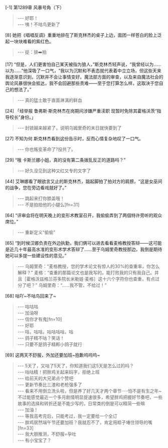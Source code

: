 
[-1] 第1289章 风暴号角（下）
>--- 好耶！<br>
>--- 咦！不咕鸟更新了<br>

[8] 她把《唱唱反调》重重地排在了斯克林杰的桌子上边，面团一样苍白的脸上泛起一块块难看的紫红色。
>--- 捉：排➡️拍<br>

[17] “但是，人们更害怕自己某天被指为狼人，”斯克林杰轻声说，“我曾经以为……以为……”他深吸了一口气，“我以为沉默和不表态就代表着中立立场，但这些天来我逐渐意识到，沉默并不会让事情变好。魔法部方面的审查，以及来自魔法社会的舆论风暴很快会抵达，我不会回避那些责难——至于您打算怎么样，这取决于您自己的想法了。”
>--- 真的猛士敢于直面淋漓的鲜血<br>

[24] 「经举报 鲁弗斯·斯克林杰在岗期间涉嫌严重渎职 现暂时免除其霍格沃茨“指导校长”身份。」
>--- 封锁越来越紧了，说明乌姆里奇的末日就快要到了<br>

[27] 不知为何 斯克林杰看到这份告示时，反而心情复杂地叹了一口气。
>--- 你也叛变革命了?投共了。<br>

[29] “哦 卡斯兰娜小姐，真的没有第二条拨乱反正的道路吗？”
>--- 好久没见到这种又红又专的文字了<br>

[44] 艾琳娜看了眼欲言又止的斯克林杰，踮起脚拍了拍对方的肩膀，“这是女巫间的战争，您在旁边看戏就好了。”
>--- 跳起来打你膝盖哦！<br>
>--- 不是拍拍他的小腿么[fn=31]<br>

[64] “评审会将在明天晚上的变形术教室召开，我偷偷弄到了两個特许旁听的观众席位。”
>--- 重新定义“偷偷”<br>

[65] “到时候汉娜负责在外边执勤，我们俩可以进去看看麦格教授答辩——这可能是近几十年最高水准的变形术学术答辩了……至于乌姆里奇教授那边，我倒是期待她可以多提一些建设性的意见。”
>--- 乌姆里奇：“麦格教授，您的学术论文有惊人的30%的查重率，你怎么解释？”
麦格：“查重的那篇论文也是我写的。能打败我的只有我自己。并且［霍格沃兹格兰芬多院长米勒娃·麦格］这十六个字符你也查重，有点过分了吧？”
乌姆里奇：“……我不管，不给过！”<br>

[68] 咕吖~不咕鸟回来了~
>--- 咕咕咕<br>
>--- 加油呀<br>
>--- 信你才有鬼[fn=10]<br>
>--- 好耶<br>
>--- 咕，咕咕，咕咕咕咕，咕<br>
>--- 鸽子精不咕？笑话！<br>
>--- 只要不是鸽子精孵小鸽子就行<br>

[69] 这两天不舒服，外加还要加班~抱歉呜呜呜~
>--- 5天了，又咕了5天了，你知道我们这5天是怎么过的吗？<br>
>--- 咕咕精！把胖鸡关起来码字，拒绝上班<br>
>--- 给前天的大兄弟点个赞吧<br>
>--- 更新节奏比三渣和老枪强多了<br>
>--- 看来不用倒立洗头啦，但是养了好几天才两个章节·····怕不是有生之年~不过能感觉最近一个多月剧情明显提速很多，希望胖鸡把握好节奏吧，一些故事的选择和转折还是不能少写的，日常类的倒是可以精简一些嘛<br>
>--- 加油！<br>
>--- 等我高考完后，只能考过，我一定要给一个全订<br>
>--- 胖鸡居然端午节还要加班？我就忍不了，肯定用粽子堵住领导的嘴[fn=33]<br>
>--- 我大胆推测，不舒服=孕吐<br>
>--- 有小宝宝了？<br>
